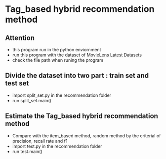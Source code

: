 # Tag_based hybrid recommendation method

## Attention
- this program run in the python enviornment
- run this program with the dataset of [MovieLens Latest Datasets](http://files.grouplens.org/datasets/movielens/ml-latest.zip)
- check the file path when runing the program

## Divide the dataset into two part : train set and test set
- import split_set.py in the recommendation folder
- run split_set.main()

## Estimate the Tag_based hybrid recommendation method
- Compare with the item_based method, random method by the criterial of precision, recall rate and f1
- import test.py in the recommendation folder
- run test.main()